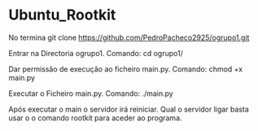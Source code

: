 # Ubuntu_Rootkit

No termina
git clone https://github.com/PedroPacheco2925/ogrupo1.git

Entrar na Directoria ogrupo1. Comando: cd ogrupo1/

Dar permissão de execução ao ficheiro main.py. Comando: chmod +x main.py

Executar o Ficheiro main.py. Comando: ./main.py

Após executar o main o servidor irá reiniciar.
Qual o servidor ligar basta usar o o comando rootkit para aceder ao programa.
